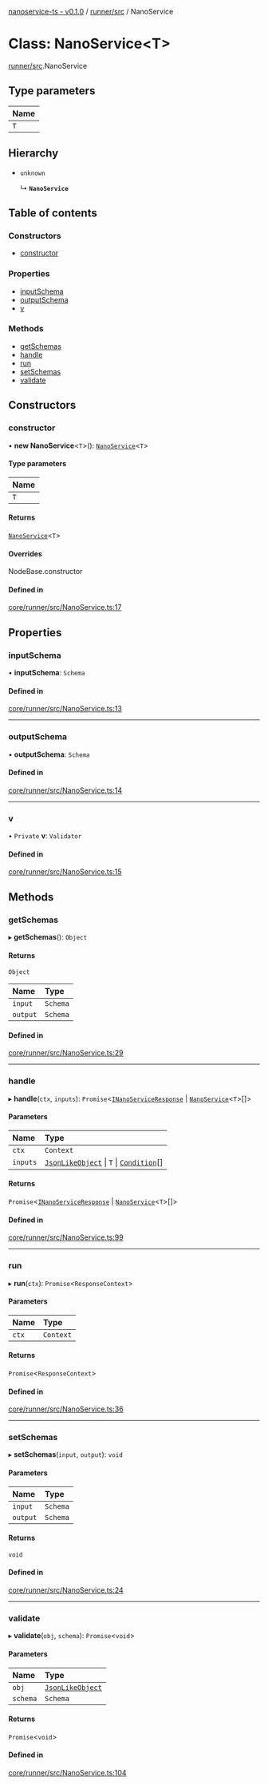 [nanoservice-ts - v0.1.0](../README.md) / [runner/src](../modules/runner_src.md) / NanoService

# Class: NanoService\<T\>

[runner/src](../modules/runner_src.md).NanoService

## Type parameters

| Name |
| :------ |
| `T` |

## Hierarchy

- `unknown`

  ↳ **`NanoService`**

## Table of contents

### Constructors

- [constructor](runner_src.NanoService.md#constructor)

### Properties

- [inputSchema](runner_src.NanoService.md#inputschema)
- [outputSchema](runner_src.NanoService.md#outputschema)
- [v](runner_src.NanoService.md#v)

### Methods

- [getSchemas](runner_src.NanoService.md#getschemas)
- [handle](runner_src.NanoService.md#handle)
- [run](runner_src.NanoService.md#run)
- [setSchemas](runner_src.NanoService.md#setschemas)
- [validate](runner_src.NanoService.md#validate)

## Constructors

### constructor

• **new NanoService**\<`T`\>(): [`NanoService`](runner_src.NanoService.md)\<`T`\>

#### Type parameters

| Name |
| :------ |
| `T` |

#### Returns

[`NanoService`](runner_src.NanoService.md)\<`T`\>

#### Overrides

NodeBase.constructor

#### Defined in

[core/runner/src/NanoService.ts:17](https://github.com/deskree-inc/nanoservice-ts/blob/7f88d40/core/runner/src/NanoService.ts#L17)

## Properties

### inputSchema

• **inputSchema**: `Schema`

#### Defined in

[core/runner/src/NanoService.ts:13](https://github.com/deskree-inc/nanoservice-ts/blob/7f88d40/core/runner/src/NanoService.ts#L13)

___

### outputSchema

• **outputSchema**: `Schema`

#### Defined in

[core/runner/src/NanoService.ts:14](https://github.com/deskree-inc/nanoservice-ts/blob/7f88d40/core/runner/src/NanoService.ts#L14)

___

### v

• `Private` **v**: `Validator`

#### Defined in

[core/runner/src/NanoService.ts:15](https://github.com/deskree-inc/nanoservice-ts/blob/7f88d40/core/runner/src/NanoService.ts#L15)

## Methods

### getSchemas

▸ **getSchemas**(): `Object`

#### Returns

`Object`

| Name | Type |
| :------ | :------ |
| `input` | `Schema` |
| `output` | `Schema` |

#### Defined in

[core/runner/src/NanoService.ts:29](https://github.com/deskree-inc/nanoservice-ts/blob/7f88d40/core/runner/src/NanoService.ts#L29)

___

### handle

▸ **handle**(`ctx`, `inputs`): `Promise`\<[`INanoServiceResponse`](../interfaces/runner_src.INanoServiceResponse.md) \| [`NanoService`](runner_src.NanoService.md)\<`T`\>[]\>

#### Parameters

| Name | Type |
| :------ | :------ |
| `ctx` | `Context` |
| `inputs` | [`JsonLikeObject`](../interfaces/runner_src.JsonLikeObject.md) \| `T` \| [`Condition`](../modules/runner_src.md#condition)[] |

#### Returns

`Promise`\<[`INanoServiceResponse`](../interfaces/runner_src.INanoServiceResponse.md) \| [`NanoService`](runner_src.NanoService.md)\<`T`\>[]\>

#### Defined in

[core/runner/src/NanoService.ts:99](https://github.com/deskree-inc/nanoservice-ts/blob/7f88d40/core/runner/src/NanoService.ts#L99)

___

### run

▸ **run**(`ctx`): `Promise`\<`ResponseContext`\>

#### Parameters

| Name | Type |
| :------ | :------ |
| `ctx` | `Context` |

#### Returns

`Promise`\<`ResponseContext`\>

#### Defined in

[core/runner/src/NanoService.ts:36](https://github.com/deskree-inc/nanoservice-ts/blob/7f88d40/core/runner/src/NanoService.ts#L36)

___

### setSchemas

▸ **setSchemas**(`input`, `output`): `void`

#### Parameters

| Name | Type |
| :------ | :------ |
| `input` | `Schema` |
| `output` | `Schema` |

#### Returns

`void`

#### Defined in

[core/runner/src/NanoService.ts:24](https://github.com/deskree-inc/nanoservice-ts/blob/7f88d40/core/runner/src/NanoService.ts#L24)

___

### validate

▸ **validate**(`obj`, `schema`): `Promise`\<`void`\>

#### Parameters

| Name | Type |
| :------ | :------ |
| `obj` | [`JsonLikeObject`](../interfaces/runner_src.JsonLikeObject.md) |
| `schema` | `Schema` |

#### Returns

`Promise`\<`void`\>

#### Defined in

[core/runner/src/NanoService.ts:104](https://github.com/deskree-inc/nanoservice-ts/blob/7f88d40/core/runner/src/NanoService.ts#L104)
